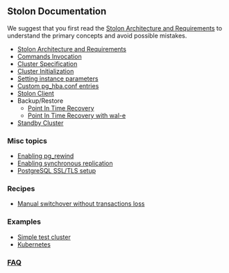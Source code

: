 ## Stolon Documentation

We suggest that you first read the [Stolon Architecture and Requirements](architecture.md) to understand the primary concepts and avoid possible mistakes.

* [Stolon Architecture and Requirements](architecture.md)
* [Commands Invocation](commands_invocation.md)
* [Cluster Specification](cluster_spec.md)
* [Cluster Initialization](initialization.md)
* [Setting instance parameters](postgres_parameters.md)
* [Custom pg_hba.conf entries](custom_pg_hba_entries.md)
* [Stolon Client](stolonctl.md)
* Backup/Restore
  * [Point In Time Recovery](pitr.md)
  * [Point In Time Recovery with wal-e](pitr_wal-e.md)
* [Standby Cluster](standbycluster.md)

### Misc topics
  * [Enabling pg_rewind](pg_rewind.md)
  * [Enabling synchronous replication](syncrepl.md)
  * [PostgreSQL SSL/TLS setup](ssl.md)

### Recipes
  * [Manual switchover without transactions loss](manual_switchover.md)

### Examples
  * [Simple test cluster](simplecluster.md)
  * [Kubernetes](../examples/kubernetes/README.md)

### [FAQ](faq.md)
